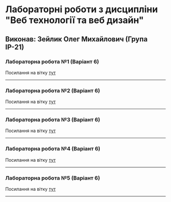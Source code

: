 # Лабораторні роботи з дисципліни "Веб технології та веб дизайн"

## Виконав: Зейлик Олег Михайлович (Група ІР-21)

### Лабораторна робота №1 (Варіант 6)

Посилання на вітку [тут]("https://github.com/Wh1teL0rd/firstLabHtml/tree/master")

---

### Лабораторна робота №2 (Варіант 6)

Посилання на вітку [тут]("https://github.com/Wh1teL0rd/firstLabHtml/tree/lab2")

---

### Лабораторна робота №3 (Варіант 6)

Посилання на вітку [тут]("https://github.com/Wh1teL0rd/laba3js/tree/lab3")

---

### Лабораторна робота №4 (Варіант 6)

Посилання на вітку [тут]("https://github.com/Wh1teL0rd/laba3js/tree/lab4")

---

### Лабораторна робота №5 (Варіант 6)

Посилання на вітку [тут]("https://github.com/Wh1teL0rd/laba3js/tree/lab5")

---
